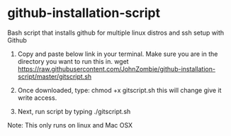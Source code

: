 # github-installation-script
Bash script that installs github for multiple linux distros and ssh setup with Github

1. Copy and paste below link in your terminal. Make sure you are in the directory you want to run this in.
wget https://raw.githubusercontent.com/JohnZombie/github-installation-script/master/gitscript.sh

2. Once downloaded, type: chmod +x gitscript.sh this will change give it write access.

3. Next, run script by typing ./gitscript.sh


Note: This only runs on linux and Mac OSX

